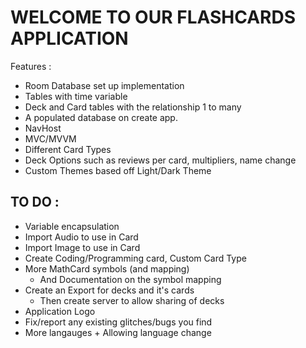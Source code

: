 # WELCOME TO OUR FLASHCARDS APPLICATION
Features : 
- Room Database set up implementation
- Tables with time variable
- Deck and Card tables with the relationship 1 to many
- A populated database on create app.
- NavHost
- MVC/MVVM
- Different Card Types
- Deck Options such as reviews per card, multipliers, name change
- Custom Themes based off Light/Dark Theme

## TO DO :
- Variable encapsulation
- Import Audio to use in Card
- Import Image to use in Card
- Create Coding/Programming card, Custom Card Type
- More MathCard symbols (and mapping)
  - And Documentation on the symbol mapping
- Create an Export for decks and it's cards
  - Then create server to allow sharing of decks
- Application Logo
- Fix/report any existing glitches/bugs you find
- More langauges + Allowing language change



